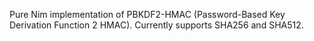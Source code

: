 Pure Nim implementation of PBKDF2-HMAC (Password-Based Key Derivation Function 2 HMAC). Currently supports SHA256 and SHA512.
